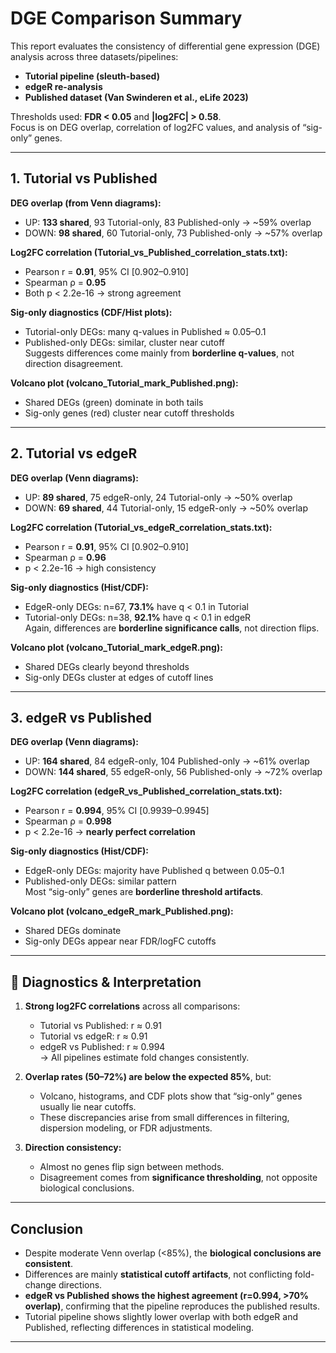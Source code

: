 # DGE Comparison Summary

This report evaluates the consistency of differential gene expression (DGE) analysis across three datasets/pipelines:

- **Tutorial pipeline (sleuth-based)**
- **edgeR re-analysis**
- **Published dataset (Van Swinderen et al., eLife 2023)**

Thresholds used: **FDR < 0.05** and **|log2FC| > 0.58**.  
Focus is on DEG overlap, correlation of log2FC values, and analysis of “sig-only” genes.

---

## 1. Tutorial vs Published

**DEG overlap (from Venn diagrams):**
- UP: **133 shared**, 93 Tutorial-only, 83 Published-only → ~59% overlap  
- DOWN: **98 shared**, 60 Tutorial-only, 73 Published-only → ~57% overlap  

**Log2FC correlation (Tutorial_vs_Published_correlation_stats.txt):**
- Pearson r = **0.91**, 95% CI [0.902–0.910]  
- Spearman ρ = **0.95**  
- Both p < 2.2e-16 → strong agreement  

**Sig-only diagnostics (CDF/Hist plots):**
- Tutorial-only DEGs: many q-values in Published ≈ 0.05–0.1  
- Published-only DEGs: similar, cluster near cutoff  
  Suggests differences come mainly from **borderline q-values**, not direction disagreement.  

**Volcano plot (volcano_Tutorial_mark_Published.png):**  
- Shared DEGs (green) dominate in both tails  
- Sig-only genes (red) cluster near cutoff thresholds  

---

## 2. Tutorial vs edgeR

**DEG overlap (Venn diagrams):**
- UP: **89 shared**, 75 edgeR-only, 24 Tutorial-only → ~50% overlap  
- DOWN: **69 shared**, 44 Tutorial-only, 15 edgeR-only → ~50% overlap  

**Log2FC correlation (Tutorial_vs_edgeR_correlation_stats.txt):**
- Pearson r = **0.91**, 95% CI [0.902–0.910]  
- Spearman ρ = **0.96**  
- p < 2.2e-16 → high consistency  

**Sig-only diagnostics (Hist/CDF):**
- EdgeR-only DEGs: n=67, **73.1%** have q < 0.1 in Tutorial  
- Tutorial-only DEGs: n=38, **92.1%** have q < 0.1 in edgeR  
  Again, differences are **borderline significance calls**, not direction flips.  

**Volcano plot (volcano_Tutorial_mark_edgeR.png):**  
- Shared DEGs clearly beyond thresholds  
- Sig-only DEGs cluster at edges of cutoff lines  

---

## 3. edgeR vs Published

**DEG overlap (Venn diagrams):**
- UP: **164 shared**, 84 edgeR-only, 104 Published-only → ~61% overlap  
- DOWN: **144 shared**, 55 edgeR-only, 56 Published-only → ~72% overlap  

**Log2FC correlation (edgeR_vs_Published_correlation_stats.txt):**
- Pearson r = **0.994**, 95% CI [0.9939–0.9945]  
- Spearman ρ = **0.998**  
- p < 2.2e-16 → **nearly perfect correlation**  

**Sig-only diagnostics (Hist/CDF):**
- EdgeR-only DEGs: majority have Published q between 0.05–0.1  
- Published-only DEGs: similar pattern  
  Most “sig-only” genes are **borderline threshold artifacts**.  

**Volcano plot (volcano_edgeR_mark_Published.png):**  
- Shared DEGs dominate  
- Sig-only DEGs appear near FDR/logFC cutoffs  

---

## 🔎 Diagnostics & Interpretation

1. **Strong log2FC correlations** across all comparisons:
   - Tutorial vs Published: r ≈ 0.91  
   - Tutorial vs edgeR: r ≈ 0.91  
   - edgeR vs Published: r ≈ 0.994  
   → All pipelines estimate fold changes consistently.  

2. **Overlap rates (50–72%) are below the expected 85%**, but:
   - Volcano, histograms, and CDF plots show that “sig-only” genes usually lie near cutoffs.  
   - These discrepancies arise from small differences in filtering, dispersion modeling, or FDR adjustments.  

3. **Direction consistency:**  
   - Almost no genes flip sign between methods.  
   - Disagreement comes from **significance thresholding**, not opposite biological conclusions.  

---

## Conclusion

- Despite moderate Venn overlap (<85%), the **biological conclusions are consistent**.  
- Differences are mainly **statistical cutoff artifacts**, not conflicting fold-change directions.  
- **edgeR vs Published shows the highest agreement (r=0.994, >70% overlap)**, confirming that the pipeline reproduces the published results.  
- Tutorial pipeline shows slightly lower overlap with both edgeR and Published, reflecting differences in statistical modeling.  

---
